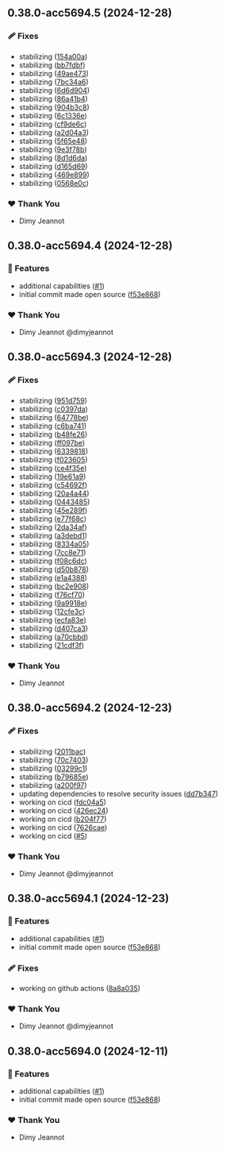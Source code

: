 ## 0.38.0-acc5694.5 (2024-12-28)

### 🩹 Fixes

- stabilizing ([154a00a](https://github.com/openecosystems/ecosystem/commit/154a00a))
- stabilizing ([bb7fdbf](https://github.com/openecosystems/ecosystem/commit/bb7fdbf))
- stabilizing ([49ae473](https://github.com/openecosystems/ecosystem/commit/49ae473))
- stabilizing ([7bc34a6](https://github.com/openecosystems/ecosystem/commit/7bc34a6))
- stabilizing ([6d6d904](https://github.com/openecosystems/ecosystem/commit/6d6d904))
- stabilizing ([86a41b4](https://github.com/openecosystems/ecosystem/commit/86a41b4))
- stabilizing ([904b3c8](https://github.com/openecosystems/ecosystem/commit/904b3c8))
- stabilizing ([6c1336e](https://github.com/openecosystems/ecosystem/commit/6c1336e))
- stabilizing ([cf9de6c](https://github.com/openecosystems/ecosystem/commit/cf9de6c))
- stabilizing ([a2d04a3](https://github.com/openecosystems/ecosystem/commit/a2d04a3))
- stabilizing ([5f65e48](https://github.com/openecosystems/ecosystem/commit/5f65e48))
- stabilizing ([9e3f78b](https://github.com/openecosystems/ecosystem/commit/9e3f78b))
- stabilizing ([8d1d6da](https://github.com/openecosystems/ecosystem/commit/8d1d6da))
- stabilizing ([d165d69](https://github.com/openecosystems/ecosystem/commit/d165d69))
- stabilizing ([469e899](https://github.com/openecosystems/ecosystem/commit/469e899))
- stabilizing ([0568e0c](https://github.com/openecosystems/ecosystem/commit/0568e0c))

### ❤️ Thank You

- Dimy Jeannot

## 0.38.0-acc5694.4 (2024-12-28)

### 🚀 Features

- additional capabilities ([#1](https://github.com/openecosystems/ecosystem/pull/1))
- initial commit made open source ([f53e868](https://github.com/openecosystems/ecosystem/commit/f53e868))

### ❤️ Thank You

- Dimy Jeannot @dimyjeannot

## 0.38.0-acc5694.3 (2024-12-28)

### 🩹 Fixes

- stabilizing ([951d759](https://github.com/openecosystems/ecosystem/commit/951d759))
- stabilizing ([c0397da](https://github.com/openecosystems/ecosystem/commit/c0397da))
- stabilizing ([64778be](https://github.com/openecosystems/ecosystem/commit/64778be))
- stabilizing ([c6ba741](https://github.com/openecosystems/ecosystem/commit/c6ba741))
- stabilizing ([b48fe26](https://github.com/openecosystems/ecosystem/commit/b48fe26))
- stabilizing ([ff097be](https://github.com/openecosystems/ecosystem/commit/ff097be))
- stabilizing ([6339818](https://github.com/openecosystems/ecosystem/commit/6339818))
- stabilizing ([f023605](https://github.com/openecosystems/ecosystem/commit/f023605))
- stabilizing ([ce4f35e](https://github.com/openecosystems/ecosystem/commit/ce4f35e))
- stabilizing ([19e61a9](https://github.com/openecosystems/ecosystem/commit/19e61a9))
- stabilizing ([c54692f](https://github.com/openecosystems/ecosystem/commit/c54692f))
- stabilizing ([20a4a44](https://github.com/openecosystems/ecosystem/commit/20a4a44))
- stabilizing ([0443485](https://github.com/openecosystems/ecosystem/commit/0443485))
- stabilizing ([45e289f](https://github.com/openecosystems/ecosystem/commit/45e289f))
- stabilizing ([e77f68c](https://github.com/openecosystems/ecosystem/commit/e77f68c))
- stabilizing ([2da34af](https://github.com/openecosystems/ecosystem/commit/2da34af))
- stabilizing ([a3debd1](https://github.com/openecosystems/ecosystem/commit/a3debd1))
- stabilizing ([8334a05](https://github.com/openecosystems/ecosystem/commit/8334a05))
- stabilizing ([7cc8e71](https://github.com/openecosystems/ecosystem/commit/7cc8e71))
- stabilizing ([f08c6dc](https://github.com/openecosystems/ecosystem/commit/f08c6dc))
- stabilizing ([d50b878](https://github.com/openecosystems/ecosystem/commit/d50b878))
- stabilizing ([e1a4388](https://github.com/openecosystems/ecosystem/commit/e1a4388))
- stabilizing ([bc2e908](https://github.com/openecosystems/ecosystem/commit/bc2e908))
- stabilizing ([f76cf70](https://github.com/openecosystems/ecosystem/commit/f76cf70))
- stabilizing ([9a9918e](https://github.com/openecosystems/ecosystem/commit/9a9918e))
- stabilizing ([12cfe3c](https://github.com/openecosystems/ecosystem/commit/12cfe3c))
- stabilizing ([ecfa83e](https://github.com/openecosystems/ecosystem/commit/ecfa83e))
- stabilizing ([d407ca3](https://github.com/openecosystems/ecosystem/commit/d407ca3))
- stabilizing ([a70cbbd](https://github.com/openecosystems/ecosystem/commit/a70cbbd))
- stabilizing ([21cdf3f](https://github.com/openecosystems/ecosystem/commit/21cdf3f))

### ❤️ Thank You

- Dimy Jeannot

## 0.38.0-acc5694.2 (2024-12-23)

### 🩹 Fixes

- stabilizing ([2011bac](https://github.com/openecosystems/ecosystem/commit/2011bac))
- stabilizing ([70c7403](https://github.com/openecosystems/ecosystem/commit/70c7403))
- stabilizing ([03299c1](https://github.com/openecosystems/ecosystem/commit/03299c1))
- stabilizing ([b79685e](https://github.com/openecosystems/ecosystem/commit/b79685e))
- stabilizing ([a200f97](https://github.com/openecosystems/ecosystem/commit/a200f97))
- updating dependencies to resolve security issues ([dd7b347](https://github.com/openecosystems/ecosystem/commit/dd7b347))
- working on cicd ([fdc04a5](https://github.com/openecosystems/ecosystem/commit/fdc04a5))
- working on cicd ([426ec24](https://github.com/openecosystems/ecosystem/commit/426ec24))
- working on cicd ([b204f77](https://github.com/openecosystems/ecosystem/commit/b204f77))
- working on cicd ([7626cae](https://github.com/openecosystems/ecosystem/commit/7626cae))
- working on cicd ([#5](https://github.com/openecosystems/ecosystem/pull/5))

### ❤️ Thank You

- Dimy Jeannot @dimyjeannot

## 0.38.0-acc5694.1 (2024-12-23)

### 🚀 Features

- additional capabilities ([#1](https://github.com/openecosystems/ecosystem/pull/1))
- initial commit made open source ([f53e868](https://github.com/openecosystems/ecosystem/commit/f53e868))

### 🩹 Fixes

- working on github actions ([8a8a035](https://github.com/openecosystems/ecosystem/commit/8a8a035))

### ❤️ Thank You

- Dimy Jeannot @dimyjeannot

## 0.38.0-acc5694.0 (2024-12-11)

### 🚀 Features

- additional capabilities ([#1](https://github.com/openecosystems/ecosystem/pull/1))
- initial commit made open source ([f53e868](https://github.com/openecosystems/ecosystem/commit/f53e868))

### ❤️ Thank You

- Dimy Jeannot